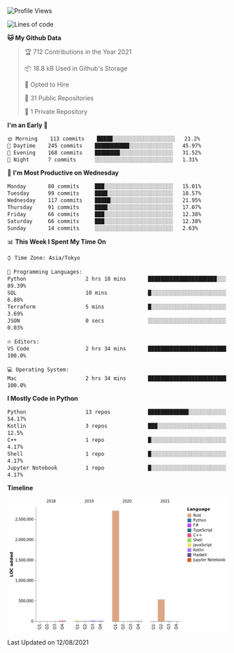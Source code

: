 <!--START_SECTION:waka-->
![Profile Views](http://img.shields.io/badge/Profile%20Views-1-blue)

![Lines of code](https://img.shields.io/badge/From%20Hello%20World%20I%27ve%20Written-3.3%20million%20lines%20of%20code-blue)

**🐱 My Github Data** 

> 🏆 712 Contributions in the Year 2021
 > 
> 📦 18.8 kB Used in Github's Storage 
 > 
> 💼 Opted to Hire
 > 
> 📜 31 Public Repositories 
 > 
> 🔑 1 Private Repository 
 > 
**I'm an Early 🐤** 

```text
🌞 Morning    113 commits    █████░░░░░░░░░░░░░░░░░░░░   21.2% 
🌆 Daytime    245 commits    ███████████░░░░░░░░░░░░░░   45.97% 
🌃 Evening    168 commits    ████████░░░░░░░░░░░░░░░░░   31.52% 
🌙 Night      7 commits      ░░░░░░░░░░░░░░░░░░░░░░░░░   1.31%

```
📅 **I'm Most Productive on Wednesday** 

```text
Monday       80 commits     ███░░░░░░░░░░░░░░░░░░░░░░   15.01% 
Tuesday      99 commits     ████░░░░░░░░░░░░░░░░░░░░░   18.57% 
Wednesday    117 commits    █████░░░░░░░░░░░░░░░░░░░░   21.95% 
Thursday     91 commits     ████░░░░░░░░░░░░░░░░░░░░░   17.07% 
Friday       66 commits     ███░░░░░░░░░░░░░░░░░░░░░░   12.38% 
Saturday     66 commits     ███░░░░░░░░░░░░░░░░░░░░░░   12.38% 
Sunday       14 commits     ░░░░░░░░░░░░░░░░░░░░░░░░░   2.63%

```


📊 **This Week I Spent My Time On** 

```text
⌚︎ Time Zone: Asia/Tokyo

💬 Programming Languages: 
Python                   2 hrs 18 mins       ██████████████████████░░░   89.39% 
SQL                      10 mins             █░░░░░░░░░░░░░░░░░░░░░░░░   6.88% 
Terraform                5 mins              █░░░░░░░░░░░░░░░░░░░░░░░░   3.69% 
JSON                     0 secs              ░░░░░░░░░░░░░░░░░░░░░░░░░   0.03%

🔥 Editors: 
VS Code                  2 hrs 34 mins       █████████████████████████   100.0%

💻 Operating System: 
Mac                      2 hrs 34 mins       █████████████████████████   100.0%

```

**I Mostly Code in Python** 

```text
Python                   13 repos            █████████████░░░░░░░░░░░░   54.17% 
Kotlin                   3 repos             ███░░░░░░░░░░░░░░░░░░░░░░   12.5% 
C++                      1 repo              █░░░░░░░░░░░░░░░░░░░░░░░░   4.17% 
Shell                    1 repo              █░░░░░░░░░░░░░░░░░░░░░░░░   4.17% 
Jupyter Notebook         1 repo              █░░░░░░░░░░░░░░░░░░░░░░░░   4.17%

```


**Timeline**

![Chart not found](https://raw.githubusercontent.com/kitagawa-hr/kitagawa-hr/main/charts/bar_graph.png) 


 Last Updated on 12/08/2021
<!--END_SECTION:waka-->
